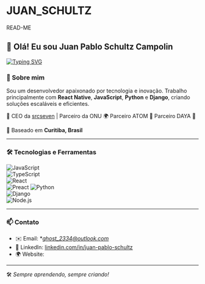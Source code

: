 # JUAN_SCHULTZ
READ-ME
## 👋 Olá! Eu sou Juan Pablo Schultz Campolin

[![Typing SVG](https://readme-typing-svg.herokuapp.com?color=%2300FF00&lines=Desenvolvedor+Fullstack;React+Native+%7C+JavaScript+%7C+Python;Django+%7C+Node.js+%7C+TypeScript)](https://git.io/typing-svg)

### 🚀 Sobre mim
Sou um desenvolvedor apaixonado por tecnologia e inovação. Trabalho principalmente com **React Native**, **JavaScript**, **Python** e **Django**, criando soluções escaláveis e eficientes.

💼 CEO da [srcseven](https://github.com/srcsevenn) | Parceiro da ONU 🌍 Parceiro ATOM 🚀  Parceiro DAYA 💫

📍 Baseado em **Curitiba, Brasil**

---

### 🛠️ Tecnologias e Ferramentas

![JavaScript](https://img.shields.io/badge/JavaScript-F7DF1E?style=for-the-badge&logo=javascript&logoColor=black)  
![TypeScript](https://img.shields.io/badge/TypeScript-3178C6?style=for-the-badge&logo=typescript&logoColor=white)  
![React](https://img.shields.io/badge/React-61DAFB?style=for-the-badge&logo=react&logoColor=black)  
![Preact](https://img.shields.io/badge/Preact-673AB8?style=for-the-badge&logo=preact&logoColor=white)
![Python](https://img.shields.io/badge/Python-3776AB?style=for-the-badge&logo=python&logoColor=white)  
![Django](https://img.shields.io/badge/Django-092E20?style=for-the-badge&logo=django&logoColor=white)  
![Node.js](https://img.shields.io/badge/Node.js-339933?style=for-the-badge&logo=nodedotjs&logoColor=white)

---


### 📫 Contato
- ✉️ Email: **ghost_2334@outlook.com*
- 💼 LinkedIn: [linkedin.com/in/juan-pablo-schultz]((https://www.linkedin.com/in/juan-pablo-schultz-58895a162/))
- 🌍 Website: 

---

🛠️ _Sempre aprendendo, sempre criando!_

